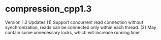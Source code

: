 # compression_cpp1.3

Version 1.3 Updates
(1) Support concurrent read connection without synchronization, reads can be connected only within each thread.
(2) May contain some unnecessary locks, which will increase running time
